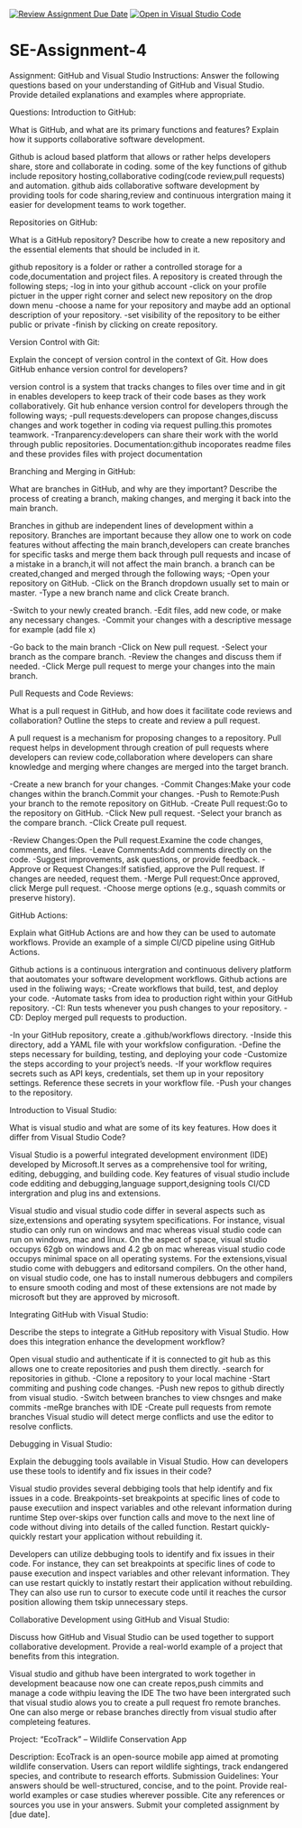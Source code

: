 [![Review Assignment Due Date](https://classroom.github.com/assets/deadline-readme-button-22041afd0340ce965d47ae6ef1cefeee28c7c493a6346c4f15d667ab976d596c.svg)](https://classroom.github.com/a/GvXCZgfk)
[![Open in Visual Studio Code](https://classroom.github.com/assets/open-in-vscode-2e0aaae1b6195c2367325f4f02e2d04e9abb55f0b24a779b69b11b9e10269abc.svg)](https://classroom.github.com/online_ide?assignment_repo_id=15343653&assignment_repo_type=AssignmentRepo)
# SE-Assignment-4
Assignment: GitHub and Visual Studio
Instructions:
Answer the following questions based on your understanding of GitHub and Visual Studio. Provide detailed explanations and examples where appropriate.

Questions:
Introduction to GitHub:

What is GitHub, and what are its primary functions and features? Explain how it supports collaborative software development.

Github is acloud based platform that allows or rather helps developers share, store and collaborate in coding.
some of the key functions of github include repository hosting,collaborative coding(code review,pull requests) and automation.
github aids collaborative software development by providing tools for code sharing,review and continuous intergration maing it easier for development teams to work together.

Repositories on GitHub:

What is a GitHub repository? Describe how to create a new repository and the essential elements that should be included in it.

github repository is a folder or rather a controlled storage for a code,documentation and project files.
A repository is created through the following steps;
-log in into your github account
-click on your profile pictuer in the upper right corner and select new repository on the drop down menu
-choose a name for your repository and maybe add an optional description of your repository.
-set visibility of the repository to be either public or private
-finish by clicking on create repository.

Version Control with Git:

Explain the concept of version control in the context of Git. How does GitHub enhance version control for developers?

version control is a system that tracks changes  to files over time and in git in enables developers to keep track of their code bases as they work collaboratively.
Git hub  enhance version control for developers through the following ways;
-pull requests:developers can propose changes,discuss changes and work together in coding via request pulling.this promotes teamwork.
-Tranparency:developers can share their work with the world through public repositories.
Documentation:github incoporates readme files  and these provides files with project documentation

Branching and Merging in GitHub:

What are branches in GitHub, and why are they important? Describe the process of creating a branch, making changes, and merging it back into the main branch.

Branches in github are independent lines of development within a repository. Branches are important because they allow one to work on code features without affecting the main branch,developers can create branches for specific tasks and merge them back through pull requests and incase of a mistake in a branch,it will not affect the main branch.
a branch can be created,changed and merged through the following ways;
-Open your repository on GitHub.
-Click on the Branch dropdown usually set to main or master.
-Type a new branch name and click Create branch.

-Switch to your newly created branch.
-Edit files, add new code, or make any necessary changes.
-Commit your changes with a descriptive message for example (add file x)

-Go back to the main branch
-Click on New pull request.
-Select your branch as the compare branch.
-Review the changes and discuss them if needed.
-Click Merge pull request to merge your changes into the main branch.


Pull Requests and Code Reviews:

What is a pull request in GitHub, and how does it facilitate code reviews and collaboration? Outline the steps to create and review a pull request.

A pull request is a mechanism for proposing changes to a repository.
Pull request  helps in development through creation of pull requests where developers can review code,collaboration where developers can share knowledge and merging where changes are merged into the target branch.

-Create a new branch for your changes.
-Commit Changes:Make your code changes within the branch.Commit your changes.
-Push to Remote:Push your branch to the remote repository on GitHub.
-Create Pull request:Go to the repository on GitHub.
-Click New pull request.
-Select your branch as the compare branch.
-Click Create pull request.

-Review Changes:Open the Pull request.Examine the code changes, comments, and files.
-Leave Comments:Add comments directly on the code.
-Suggest improvements, ask questions, or provide feedback.
-Approve or Request Changes:If satisfied, approve the Pull request.
If changes are needed, request them.
-Merge Pull request:Once approved, click Merge pull request.
-Choose merge options (e.g., squash commits or preserve history).


GitHub Actions:

Explain what GitHub Actions are and how they can be used to automate workflows. Provide an example of a simple CI/CD pipeline using GitHub Actions.

Github actions is a continuous intergration and continuous delivery platform that aoutomates your software development workflows.
Github actions are used in the foliwing ways;
-Create workflows that build, test, and deploy your code.
-Automate tasks from idea to production right within your GitHub repository.
-CI: Run tests whenever you push changes to your repository.
-CD: Deploy merged pull requests to production.

-In your GitHub repository, create a .github/workflows directory.
-Inside this directory, add a YAML file with your workfslow configuration.
-Define the steps necessary for building, testing, and deploying your code
-Customize the steps according to your project’s needs.
-If your workflow requires secrets such as API keys, credentials, set them up in your repository settings.
Reference these secrets in your workflow file.
-Push your changes to the repository.


Introduction to Visual Studio:

What is visual studio and what are some of its key features. How does it differ from Visual Studio Code?

Visual Studio is a powerful integrated development environment (IDE) developed by Microsoft.It serves as a comprehensive tool for writing, editing, debugging, and building code.
Key features of visual studio include code edditing and debugging,language support,designing tools CI/CD intergration and plug ins and extensions.

Visual studio and visual studio code differ in several aspects such as size,extensions and operating sysytem specifications.
For instance, visual studio can only run on windows and mac whereas visual studio code can run on windows, mac and linux.
On the aspect of space, visual studio occupys 62gb on windows and 4.2 gb on mac whereas visual studio code occupys minimal space on all operating systems.
For the extensions,visual studio come with debuggers and editorsand compilers. On the other hand, on visual studio code, one has to install numerous debbugers and compilers to ensure smooth coding and most of these extensions are not made by microsoft but they are approved by microsoft. 

Integrating GitHub with Visual Studio:

Describe the steps to integrate a GitHub repository with Visual Studio. How does this integration enhance the development workflow?

Open visual studio and authenticate if it is  connected to git hub as this allows one to create repositories  and push them directly.
-search for repositories in github.
-Clone a repository to your local machine
-Start commiting and pushing code changes.
-Push new repos to github directly from visual studio.
-Switch between branches  to view chsnges and make commits
-meRge branches with IDE
-Create pull requests from remote branches
Visual studio will detect merge conflicts and use the editor to resolve conflicts.

Debugging in Visual Studio:

Explain the debugging tools available in Visual Studio. How can developers use these tools to identify and fix issues in their code?

Visual studio provides several debbiging tools  that help identify and fix issues in a code.
Breakpoints-set breakpoints at specific lines of code  to pause executiion and inspect variables and othe relevant information during runtime
Step over-skips over function calls and move to the next line of code without diving into details of the called function.
Restart quickly-quickly restart your application without rebuilding it.

Developers can utilize debbuging tools to identify and fix issues in their code.
For instance, they can  set breakpoints at specific lines of code to pause execution and inspect variables and other relevant information.
They can use restart quickly to instatly restart their application without rebuilding.
They can also use run to cursor to execute code until it reaches the cursor position allowing them tskip unnecessary steps.

Collaborative Development using GitHub and Visual Studio:

Discuss how GitHub and Visual Studio can be used together to support collaborative development. Provide a real-world example of a project that benefits from this integration.

Visual studio and github have been intergrated to work together in development beacause now one can create repos,push cimmits and manage a code withpiu leaving  the IDE
The two have been intergrated such that visual studio alows  you to create a pull request fro remote branches. 
One can also merge or rebase branches directly from visual studio after completeing features.


Project: “EcoTrack” – Wildlife Conservation App

Description: EcoTrack is an open-source mobile app aimed at promoting wildlife conservation. Users can report wildlife sightings, track endangered species, and contribute to research efforts.
Submission Guidelines:
Your answers should be well-structured, concise, and to the point.
Provide real-world examples or case studies wherever possible.
Cite any references or sources you use in your answers.
Submit your completed assignment by [due date].
